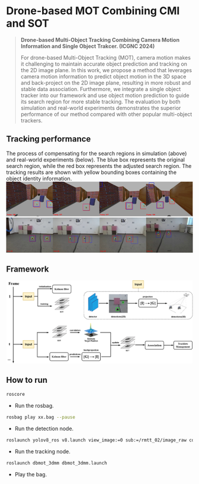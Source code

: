 # Drone-based MOT Combining CMI and SOT 

> **Drone-based Multi-Object Tracking Combining Camera Motion Information and Single Object Trakcer. (ICGNC 2024)**
>
> For drone-based Multi-Object Tracking (MOT), camera motion makes it challenging to maintain accurate object prediction and tracking on the 2D image plane. In this work, we propose a method that leverages camera motion information to predict object motion in the 3D space and back-project on the 2D image plane, resulting in more robust and stable data association. Furthermore, we integrate a single object tracker into our framework and use object motion prediction to guide its search region for more stable tracking. The evaluation by both simulation and real-world experiments demonstrates the superior performance of our method compared with other popular multi-object trackers. 

## Tracking performance

The process of compensating for the search regions in simulation (above) and real-world experiments (below). The blue box represents the original search region, while the red box represents the adjusted search region. The tracking results are shown with yellow bounding boxes containing the object identity information.
![sregion_simulation](figs/sregion_simulation.png)
![sregion_realworld](figs/sregion_realworld.png)



## Framework

![framework](figs/framework.png)

## How to run

```bash
roscore
```

- Run the rosbag.

```bash
rosbag play xx.bag --pause 
```

- Run the detection node.

```bash
roslaunch yolov8_ros v8.launch view_image:=0 sub:=/rmtt_02/image_raw conf_thresh:=0.5
```

- Run the tracking node.

```bash
roslaunch dbmot_3dmm dbmot_3dmm.launch
```

- Play the bag.
